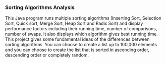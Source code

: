 ### Sorting Algorithms Analysis

This Java program runs multiple sorting algorithms (Inserting Sort, Selection Sort, Quick sort, Merge Sort, Heap Sort and Radix Sort) and display performance factors including their running time, number of comparisons, number of swaps. It also displays which algorithm gives best running time. This project gives some fundamental ideas of the differences between sorting algorithms. You can choose to create a list up to 100,000 elements and you can choose to create the list that is sorted in ascending order, descending order or completely random.
